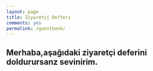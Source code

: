 ```yaml
---
layout: page
title: Ziyaretçi Defteri
comments: yes
permalink: /guestbook/
---
```

## Merhaba,aşağıdaki ziyaretçi deferini doldurursanz sevinirim.
